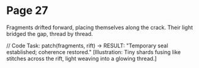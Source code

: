 # Page 27

Fragments drifted forward, placing themselves along the crack.
Their light bridged the gap, thread by thread.

// Code Task: patch(fragments, rift) → RESULT: "Temporary seal established; coherence restored."
[Illustration: Tiny shards fusing like stitches across the rift, light weaving into a glowing thread.]
